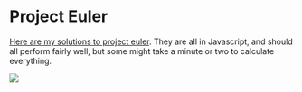 # Project Euler

[Here are my solutions to project euler](http://giodamelio.github.io/projectEuler). They are all in Javascript, and should all perform fairly well, but some might take a minute or two to calculate everything.

![](http://projecteuler.net/profile/giodamelio.png)

